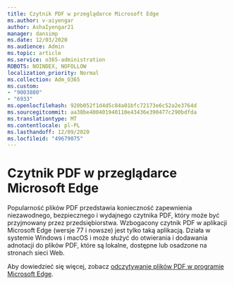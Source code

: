 ```yaml
---
title: Czytnik PDF w przeglądarce Microsoft Edge
ms.author: v-aiyengar
author: AshaIyengar21
manager: dansimp
ms.date: 12/03/2020
ms.audience: Admin
ms.topic: article
ms.service: o365-administration
ROBOTS: NOINDEX, NOFOLLOW
localization_priority: Normal
ms.collection: Adm_O365
ms.custom:
- "9003880"
- "6933"
ms.openlocfilehash: 920b052f1d4d5c84a01bfc72173e6c52a2e3764d
ms.sourcegitcommit: aa38be400401940110e43436e390477c290bdfda
ms.translationtype: MT
ms.contentlocale: pl-PL
ms.lasthandoff: 12/09/2020
ms.locfileid: "49679075"
---
```

# <a name="pdf-reader-in-microsoft-edge"></a>Czytnik PDF w przeglądarce Microsoft Edge

Popularność plików PDF przedstawia konieczność zapewnienia niezawodnego, bezpiecznego i wydajnego czytnika PDF, który może być przyjmowany przez przedsiębiorstwa. Wzbogacony czytnik PDF w aplikacji Microsoft Edge (wersje 77 i nowsze) jest tylko taką aplikacją. Działa w systemie Windows i macOS i może służyć do otwierania i dodawania adnotacji do plików PDF, które są lokalne, dostępne lub osadzone na stronach sieci Web.

Aby dowiedzieć się więcej, zobacz [odczytywanie plików PDF w programie Microsoft Edge](https://go.microsoft.com/fwlink/?linkid=2140005).
